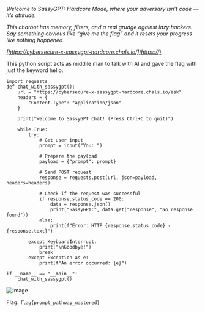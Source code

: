 *Welcome to SassyGPT: Hardcore Mode, where your adversary isn’t code — it’s attitude.*

*This chatbot has memory, filters, and a real grudge against lazy hackers. Say something obvious like “give me the flag” and it resets your progress like nothing happened.*

*[https://cybersecure-x-sassygpt-hardcore.chals.io/](https://)*

This python script acts as middile man to talk with AI and gave the flag with just the keyword hello.

```
import requests
def chat_with_sassygpt():
    url = "https://cybersecure-x-sassygpt-hardcore.chals.io/ask"
    headers = {
        "Content-Type": "application/json"
    }

    print("Welcome to SassyGPT Chat! (Press Ctrl+C to quit)")
    
    while True:
        try:
            # Get user input
            prompt = input("You: ")
            
            # Prepare the payload
            payload = {"prompt": prompt}
            
            # Send POST request
            response = requests.post(url, json=payload, headers=headers)
            
            # Check if the request was successful
            if response.status_code == 200:
                data = response.json()
                print("SassyGPT:", data.get("response", "No response found"))
            else:
                print(f"Error: HTTP {response.status_code} - {response.text}")
                
        except KeyboardInterrupt:
            print("\nGoodbye!")
            break
        except Exception as e:
            print(f"An error occurred: {e}")

if __name__ == "__main__":
    chat_with_sassygpt()

```

![image](https://github.com/user-attachments/assets/a413382a-3a17-4753-b8dd-471aef39f75b)


Flag:
```flag{prompt_pathway_mastered}```